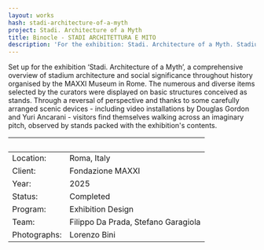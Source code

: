 ```yaml
---
layout: works
hash: stadi-architecture-of-a-myth
project: Stadi. Architecture of a Myth
title: Binocle - STADI ARCHITETTURA E MITO
description: 'For the exhibition: Stadi. Architecture of a Myth. Stadium architecture and social significance throughout history. Organised by the MAXXI Museum in Rome.'
---
```


Set up for the exhibition ‘Stadi. Architecture of a Myth’, a comprehensive overview of stadium architecture and social significance throughout history organised by the MAXXI Museum in Rome. The numerous and diverse items selected by the curators were displayed on basic structures conceived as stands. Through a reversal of perspective and thanks to some carefully arranged scenic devices - including video installations by Douglas Gordon and Yuri Ancarani - visitors find themselves walking across an imaginary pitch, observed by stands packed with the exhibition's contents.

|&nbsp;|&nbsp;|
|:---------------|:--------------------------------|
|Location:|Roma, Italy|
|Client:|Fondazione MAXXI|
|Year:|2025|
|Status:|Completed|
|Program:|Exhibition Design|
|Team:|Filippo Da Prada, Stefano Garagiola|
|Photographs:|Lorenzo Bini|
